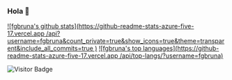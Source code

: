 ### Hola 👋
[![fgbruna's github stats](https://github-readme-stats-azure-five-17.vercel.app
/api?username=fgbruna&count_private=true&show_icons=true&theme=transparent&include_all_commits=true
)](https://github.com/anuraghazra/github-readme-stats)
[![fgbruna's top languages](https://github-readme-stats-azure-five-17.vercel.app
/api/top-langs/?username=fgbruna)](https://github.com/anuraghazra/github-readme-stats)

![Visitor Badge](https://visitor-badge.laobi.icu/badge?page_id=fgbruna.fgbruna)

